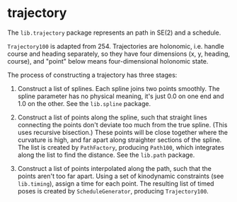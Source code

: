 # trajectory

The `lib.trajectory` package represents an path in SE(2) and a schedule.

`Trajectory100` is adapted from 254.  Trajectories are holonomic,
i.e. handle course and heading separately, so they have four dimensions (x, y, heading, course), and "point" below means four-dimensional holonomic state.

The process of constructing a trajectory has three stages:

1. Construct a list of splines.  Each spline joins two points smoothly.  The spline parameter has no physical meaning, it's just 0.0 on one end and 1.0 on the other.  See the `lib.spline` package.

2. Construct a list of points along the spline, such that straight lines connecting the points don't deviate too much from the true spline. (This uses recursive bisection.)  These points will be close together where the curvature is high, and far apart along straighter sections of the spline.  The list is created by `PathFactory`, producing `Path100`, which integrates along the list to find the distance.  See the `lib.path` package.

3. Construct a list of points interpolated along the path, such that the points aren't too far apart.  Using a set of kinodynamic constraints (see `lib.timing`), assign a time for each point.  The resulting list of timed poses is created by `ScheduleGenerator`, producing `Trajectory100`.